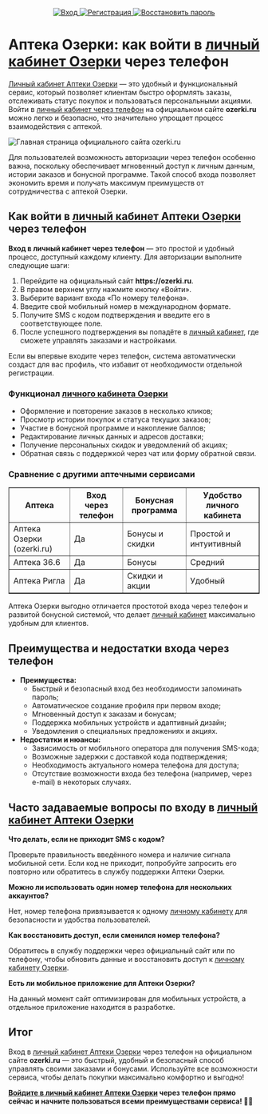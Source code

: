 <p align="center">
  <a href="https://go.avnxt.site/becc742894b5b4e0?erid=2VfnxxwhX7n&m=1" target="_blank">
    <img src="https://img.shields.io/badge/Вход_в_личный_кабинет-blue?style=for-the-badge" alt="Вход">
  </a>
  <a href="https://go.avnxt.site/becc742894b5b4e0?erid=2VfnxxwhX7n&m=1" target="_blank">
    <img src="https://img.shields.io/badge/Регистрация_кабинета-green?style=for-the-badge" alt="Регистрация">
  </a>
  <a href="https://go.avnxt.site/becc742894b5b4e0?erid=2VfnxxwhX7n&m=1" target="_blank">
    <img src="https://img.shields.io/badge/Восстановить_пароль-red?style=for-the-badge" alt="Восстановить пароль">
  </a>
</p>

<h1>Аптека Озерки: как войти в <a href="https://go.avnxt.site/becc742894b5b4e0?erid=2VfnxxwhX7n&m=1" target="_blank">личный кабинет Озерки</a> через телефон</h1>
<p><a href="https://go.avnxt.site/becc742894b5b4e0?erid=2VfnxxwhX7n&m=1" target="_blank">Личный кабинет Аптеки Озерки</a> — это удобный и функциональный сервис, который позволяет клиентам быстро оформлять заказы, отслеживать статус покупок и пользоваться персональными акциями. Войти в <a href="https://go.avnxt.site/becc742894b5b4e0?erid=2VfnxxwhX7n&m=1" target="_blank">личный кабинет через телефон</a> на официальном сайте <b>ozerki.ru</b> можно легко и безопасно, что значительно упрощает процесс взаимодействия с аптекой.</p>

<img src="https://github.com/user-attachments/assets/0a2175b2-02e5-49e4-ac48-fac154a39111" alt="Главная страница официального сайта ozerki.ru" />

<p>Для пользователей возможность авторизации через телефон особенно важна, поскольку обеспечивает мгновенный доступ к личным данным, истории заказов и бонусной программе. Такой способ входа позволяет экономить время и получать максимум преимуществ от сотрудничества с аптекой Озерки.</p>

<h2>Как войти в <a href="https://go.avnxt.site/becc742894b5b4e0?erid=2VfnxxwhX7n&m=1" target="_blank">личный кабинет Аптеки Озерки</a> через телефон</h2>
<p><b>Вход в личный кабинет через телефон</b> — это простой и удобный процесс, доступный каждому клиенту. Для авторизации выполните следующие шаги:</p>
<ol>
  <li>Перейдите на официальный сайт <b>https://ozerki.ru</b>.</li>
  <li>В правом верхнем углу нажмите кнопку «Войти».</li>
  <li>Выберите вариант входа «По номеру телефона».</li>
  <li>Введите свой мобильный номер в международном формате.</li>
  <li>Получите SMS с кодом подтверждения и введите его в соответствующее поле.</li>
  <li>После успешного подтверждения вы попадёте в <a href="https://go.avnxt.site/becc742894b5b4e0?erid=2VfnxxwhX7n&m=1" target="_blank">личный кабинет</a>, где сможете управлять заказами и настройками.</li>
</ol>
<p>Если вы впервые входите через телефон, система автоматически создаст для вас профиль, что избавит от необходимости отдельной регистрации.</p>

<h3>Функционал <a href="https://go.avnxt.site/becc742894b5b4e0?erid=2VfnxxwhX7n&m=1" target="_blank">личного кабинета Озерки</a></h3>
<ul>
  <li>Оформление и повторение заказов в несколько кликов;</li>
  <li>Просмотр истории покупок и статуса текущих заказов;</li>
  <li>Участие в бонусной программе и накопление баллов;</li>
  <li>Редактирование личных данных и адресов доставки;</li>
  <li>Получение персональных скидок и уведомлений об акциях;</li>
  <li>Обратная связь с поддержкой через чат или форму обратной связи.</li>
</ul>

<h3>Сравнение с другими аптечными сервисами</h3>
<table border="1" cellpadding="5" cellspacing="0">
  <tr>
    <th>Аптека</th>
    <th>Вход через телефон</th>
    <th>Бонусная программа</th>
    <th>Удобство личного кабинета</th>
  </tr>
  <tr>
    <td>Аптека Озерки (ozerki.ru)</td>
    <td>Да</td>
    <td>Бонусы и скидки</td>
    <td>Простой и интуитивный</td>
  </tr>
  <tr>
    <td>Аптека 36.6</td>
    <td>Да</td>
    <td>Бонусы</td>
    <td>Средний</td>
  </tr>
  <tr>
    <td>Аптека Ригла</td>
    <td>Да</td>
    <td>Скидки и акции</td>
    <td>Удобный</td>
  </tr>
</table>

<p>Аптека Озерки выгодно отличается простотой входа через телефон и развитой бонусной системой, что делает <a href="https://go.avnxt.site/becc742894b5b4e0?erid=2VfnxxwhX7n&m=1" target="_blank">личный кабинет</a> максимально удобным для клиентов.</p>

<h2>Преимущества и недостатки входа через телефон</h2>
<ul>
  <li><b>Преимущества:</b>
    <ul>
      <li>Быстрый и безопасный вход без необходимости запоминать пароль;</li>
      <li>Автоматическое создание профиля при первом входе;</li>
      <li>Мгновенный доступ к заказам и бонусам;</li>
      <li>Поддержка мобильных устройств и адаптивный дизайн;</li>
      <li>Уведомления о специальных предложениях и акциях.</li>
    </ul>
  </li>
  <li><b>Недостатки и нюансы:</b>
    <ul>
      <li>Зависимость от мобильного оператора для получения SMS-кода;</li>
      <li>Возможные задержки с доставкой кода подтверждения;</li>
      <li>Необходимость актуального номера телефона для доступа;</li>
      <li>Отсутствие возможности входа без телефона (например, через e-mail) в некоторых случаях.</li>
    </ul>
  </li>
</ul>

<h2>Часто задаваемые вопросы по входу в <a href="https://go.avnxt.site/becc742894b5b4e0?erid=2VfnxxwhX7n&m=1" target="_blank">личный кабинет Аптеки Озерки</a></h2>

<b>Что делать, если не приходит SMS с кодом?</b>
<p>Проверьте правильность введённого номера и наличие сигнала мобильной сети. Если код не приходит, попробуйте запросить его повторно или обратитесь в службу поддержки Аптеки Озерки.</p>

<b>Можно ли использовать один номер телефона для нескольких аккаунтов?</b>
<p>Нет, номер телефона привязывается к одному <a href="https://go.avnxt.site/becc742894b5b4e0?erid=2VfnxxwhX7n&m=1" target="_blank">личному кабинету</a> для безопасности и удобства пользователей.</p>

<b>Как восстановить доступ, если сменился номер телефона?</b>
<p>Обратитесь в службу поддержки через официальный сайт или по телефону, чтобы обновить данные и восстановить доступ к <a href="https://go.avnxt.site/becc742894b5b4e0?erid=2VfnxxwhX7n&m=1" target="_blank">личному кабинету Озерки</a>.</p>

<b>Есть ли мобильное приложение для Аптеки Озерки?</b>
<p>На данный момент сайт оптимизирован для мобильных устройств, а отдельное приложение находится в разработке.</p>

<h2>Итог</h2>
<p>Вход в <a href="https://go.avnxt.site/becc742894b5b4e0?erid=2VfnxxwhX7n&m=1" target="_blank">личный кабинет Аптеки Озерки</a> через телефон на официальном сайте <b>ozerki.ru</b> — это быстрый, удобный и безопасный способ управлять своими заказами и бонусами. Используйте все возможности сервиса, чтобы делать покупки максимально комфортно и выгодно!</p>

<p><b><a href="https://go.avnxt.site/becc742894b5b4e0?erid=2VfnxxwhX7n&m=1" target="_blank">Войдите в личный кабинет Аптеки Озерки</a> через телефон прямо сейчас и начните пользоваться всеми преимуществами сервиса! 📱💊</b></p>
